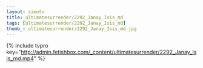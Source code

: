 ```yaml
--- 
layout: sieutv
title: ultimatesurrender/2292_Janay_Isis_md
tags: [ultimatesurrender/2292_Janay_Isis_md]
thumb_: ultimatesurrender/2292_Janay_Isis_md.jpg
---
```

{% include tvpro key="http://admin.fetishbox.com/_content/ultimatesurrender/2292_Janay_Isis_md.mp4" %} 
